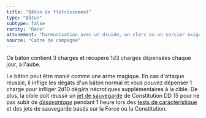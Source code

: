 ```yaml
---
title: "Bâton de flétrissement"
type: "Bâton"
subtype: false
rarity: "Rare"
attunement: "harmonisation avec un druide, un clerc ou un sorcier exigée"
source: "Cadre de campagne"
---
```

Ce bâton contient 3 charges et récupère 1d3 charges dépensées chaque jour, à l'aube.

Le bâton peut être manié comme une arme magique. En cas d'attaque réussie, il inflige les dégâts d'un bâton normal et vous pouvez dépenser 1 charge pour infliger 2d10 dégâts nécrotiques supplémentaires à la cible. De plus, la cible doit réussir un [jet de sauvegarde](/utiliser-les-caracteristiques/#jets-de-sauvegarde) de Constitution DD 15 pour ne pas subir de [_désavantage_](/utiliser-les-caracteristiques/#avantage-et-desavantage) pendant 1 heure lors des [tests de caractéristique](/utiliser-les-caracteristiques/#tests-de-caracteristique) et des jets de sauvegarde basés sur la Force ou la Constitution.
